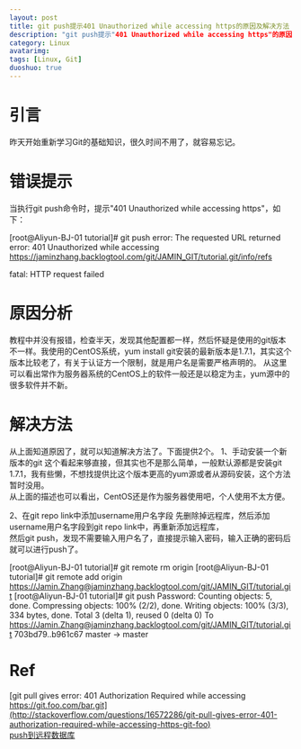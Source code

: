 ```yaml
---
layout: post
title: git push提示401 Unauthorized while accessing https的原因及解决方法
description: "git push提示"401 Unauthorized while accessing https"的原因及解决方法"
category: Linux
avatarimg:
tags: [Linux, Git]
duoshuo: true
---
```


# 引言
昨天开始重新学习Git的基础知识，很久时间不用了，就容易忘记。 

# 错误提示
当执行git push命令时，提示"401 Unauthorized while accessing https"，如下：
>
[root@Aliyun-BJ-01 tutorial]# git push
error: The requested URL returned error: 401 Unauthorized while accessing https://jaminzhang.backlogtool.com/git/JAMIN_GIT/tutorial.git/info/refs

fatal: HTTP request failed

# 原因分析
教程中并没有报错，检查半天，发现其他配置都一样，然后怀疑是使用的git版本不一样。我使用的CentOS系统，yum install git安装的最新版本是1.7.1，其实这个版本比较老了，有关于认证方一个限制，就是用户名是需要严格声明的。
从这里可以看出常作为服务器系统的CentOS上的软件一般还是以稳定为主，yum源中的很多软件并不新。

# 解决方法
从上面知道原因了，就可以知道解决方法了。下面提供2个。
1、手动安装一个新版本的git
这个看起来够直接，但其实也不是那么简单，一般默认源都是安装git 1.7.1，我有些懒，不想找提供比这个版本更高的yum源或者从源码安装，这个方法暂时没用。  
从上面的描述也可以看出，CentOS还是作为服务器使用吧，个人使用不太方便。

2、在git repo link中添加username用户名字段
先删除掉远程库，然后添加username用户名字段到git repo link中，再重新添加远程库，  
然后git push，发现不需要输入用户名了，直接提示输入密码，输入正确的密码后就可以进行push了。
>
[root@Aliyun-BJ-01 tutorial]# git remote rm origin
[root@Aliyun-BJ-01 tutorial]# git remote add origin https://Jamin.Zhang@jaminzhang.backlogtool.com/git/JAMIN_GIT/tutorial.git
[root@Aliyun-BJ-01 tutorial]# git push
Password: 
Counting objects: 5, done.
Compressing objects: 100% (2/2), done.
Writing objects: 100% (3/3), 334 bytes, done.
Total 3 (delta 1), reused 0 (delta 0)
To https://Jamin.Zhang@jaminzhang.backlogtool.com/git/JAMIN_GIT/tutorial.git
   703bd79..b961c67  master -> master

# Ref
[git pull gives error: 401 Authorization Required while accessing https://git.foo.com/bar.git](http://stackoverflow.com/questions/16572286/git-pull-gives-error-401-authorization-required-while-accessing-https-git-foo)  
[push到远程数据库](http://backlogtool.com/git-guide/cn/intro/intro4_2.html)  
